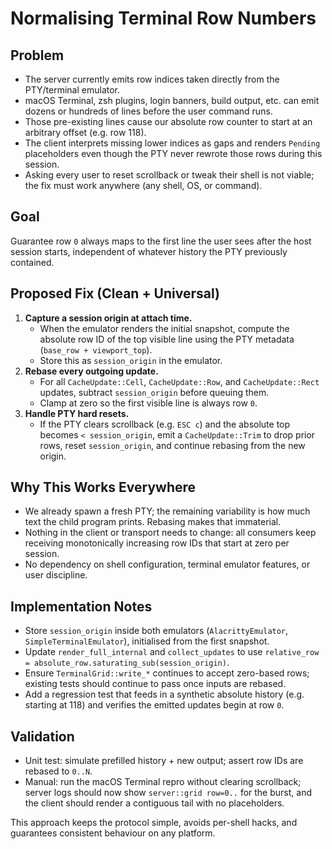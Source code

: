 # Normalising Terminal Row Numbers

## Problem
- The server currently emits row indices taken directly from the PTY/terminal emulator.
- macOS Terminal, zsh plugins, login banners, build output, etc. can emit dozens or hundreds of lines before the user command runs.
- Those pre-existing lines cause our absolute row counter to start at an arbitrary offset (e.g. row 118).
- The client interprets missing lower indices as gaps and renders `Pending` placeholders even though the PTY never rewrote those rows during this session.
- Asking every user to reset scrollback or tweak their shell is not viable; the fix must work anywhere (any shell, OS, or command).

## Goal
Guarantee row `0` always maps to the first line the user sees after the host session starts, independent of whatever history the PTY previously contained.

## Proposed Fix (Clean + Universal)
1. **Capture a session origin at attach time.**
   - When the emulator renders the initial snapshot, compute the absolute row ID of the top visible line using the PTY metadata (`base_row + viewport_top`).
   - Store this as `session_origin` in the emulator.
2. **Rebase every outgoing update.**
   - For all `CacheUpdate::Cell`, `CacheUpdate::Row`, and `CacheUpdate::Rect` updates, subtract `session_origin` before queuing them.
   - Clamp at zero so the first visible line is always row `0`.
3. **Handle PTY hard resets.**
   - If the PTY clears scrollback (e.g. `ESC c`) and the absolute top becomes `< session_origin`, emit a `CacheUpdate::Trim` to drop prior rows, reset `session_origin`, and continue rebasing from the new origin.

## Why This Works Everywhere
- We already spawn a fresh PTY; the remaining variability is how much text the child program prints. Rebasing makes that immaterial.
- Nothing in the client or transport needs to change: all consumers keep receiving monotonically increasing row IDs that start at zero per session.
- No dependency on shell configuration, terminal emulator features, or user discipline.

## Implementation Notes
- Store `session_origin` inside both emulators (`AlacrittyEmulator`, `SimpleTerminalEmulator`), initialised from the first snapshot.
- Update `render_full_internal` and `collect_updates` to use `relative_row = absolute_row.saturating_sub(session_origin)`.
- Ensure `TerminalGrid::write_*` continues to accept zero-based rows; existing tests should continue to pass once inputs are rebased.
- Add a regression test that feeds in a synthetic absolute history (e.g. starting at 118) and verifies the emitted updates begin at row `0`.

## Validation
- Unit test: simulate prefilled history + new output; assert row IDs are rebased to `0..N`.
- Manual: run the macOS Terminal repro without clearing scrollback; server logs should now show `server::grid row=0..` for the burst, and the client should render a contiguous tail with no placeholders.

This approach keeps the protocol simple, avoids per-shell hacks, and guarantees consistent behaviour on any platform.
